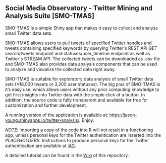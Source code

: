 ## Social Media Observatory - Twitter Mining and Analysis Suite [SMO-TMAS]

SMO-TMAS is a simple Shiny app that makes it easy to collect and analyze small Twitter data sets. 

SMO-TMAS allows users to pull tweets of specified Twitter handles and tweets containing specified keywords by querying Twitter's REST API GET search/tweets endpoint and statuses/user_timeline endpoint as well as Twitter's STREAM API. The collected tweets can be downloaded as .csv file and SMO-TMAS also provides data analysis components that can be used to analyze and visualize the collected data right away.

SMO-TMAS is suitable for exploratory data analysis of small Twitter data sets (≈18,000 tweets or 3,200 user statuses). The big plus of SMO-TMAS is it’s easy use, which allows users without any prior computing knowledge to get first insights into Twitter data with the simple click of a button. In addition, the source code is fully transparent and available for free for customization and further development.

A running version of the application is available at: https://jason-young.shinyapps.io/twitter-analysis/. Enjoy.

*NOTE*: Importing a copy of the code into R will not result in a functioning app, unless personal keys for the Twitter authentication are inserted into the _PLACEHOLDERS_. Instructions to produce personal keys for the Twitter authentication are available at [IAG](https://iag.me/socialmedia/how-to-create-a-twitter-app-in-8-easy-steps/).

A detailed tutorial can be found in the [Wiki](https://github.com/Leibniz-HBI/SMO-TMAS/wiki) of this repository.
